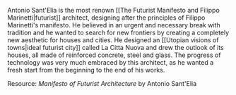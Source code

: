 ---
---

Antonio Sant'Elia is the most renown [[The Futurist Manifesto and Filippo Marinetti|futurist]] architect, designing after the principles of Filippo Marinetti's manifesto. He believed in an urgent and necessary break with tradition and he wanted to search for new frontiers by creating a completely new aesthetic for houses and cities. He designed an [[Utopian visions of towns|ideal futurist city]] called La Citta Nuova and drew the outlook of its houses, all made of reinforced concrete, steel and glass. The progress of technology was very much embraced by this architect, as he wanted a fresh start from the beginning to the end of his works.

Resource: _Manifesto of Futurist Architecture_ by Antonio Sant'Elia
